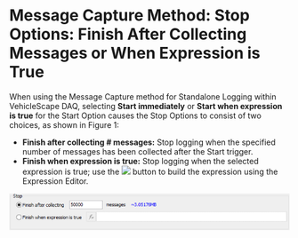 # Message Capture Method: Stop Options: Finish After Collecting Messages or When Expression is True

When using the Message Capture method for Standalone Logging within VehicleScape DAQ, selecting **Start immediately** or **Start when expression is true** for the Start Option causes the Stop Options to consist of two choices, as shown in Figure 1:

* **Finish after collecting # messages:** Stop logging when the specified number of messages has been collected after the Start trigger.
* **Finish when expression is true:** Stop logging when the selected expression is true; use the ![](https://cdn.intrepidcs.net/support/VehicleSpy/assets/Functionbutton.gif) button to build the expression using the Expression Editor.

![Figure 1: The Finish after collecting # messages / Finish when expression is true Stop Options.](../../../../../../.gitbook/assets/spyvssalcollectconfigfinishmsgsexpr.gif)
